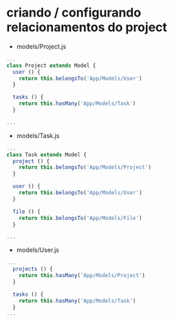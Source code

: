 # criando / configurando relacionamentos do project
- models/Project.js
```js
...
class Project extends Model {
  user () {
    return this.belongsTo('App/Models/User')
  }

  tasks () {
    return this.hasMany('App/Models/Task')
  }

...
```
- models/Task.js
```js
...
class Task extends Model {
  project () {
    return this.belongsTo('App/Models/Project')
  }

  user () {
    return this.belongsTo('App/Models/User')
  }

  file () {
    return this.belongsTo('App/Models/File')
  }

...
```
- models/User.js
```js
...
  projects () {
    return this.hasMany('App/Models/Project')
  }

  tasks () {
    return this.hasMany('App/Models/Task')
  }
...
```
